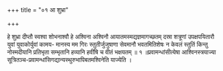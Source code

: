 +++
title = "०१ आ शुभ्रा"

+++

हे शुभ्रा दीप्तौ स्वश्वा शोभनाश्वौ हे अश्विना अश्विनौ आयातमस्मद्यज्ञमागच्छतम् दस्रा शत्रूणां उपक्षपयितारौ युवां युवाकोर्युवां कामय- मानस्य मम गिरः स्तुतीर्जुजुषाणा सेवमानौ भवतमितिशेषः न केवलं स्तुतिं किन्तु नोस्मदीयानि प्रतिभृता सम्भृतानि हव्यानि हवींषि च वीतं भक्षयतम् ॥ १ ॥प्रवामन्धांसीत्येषा आश्विनस्त्रयाज्या सूत्रितञ्च-प्रवामन्धांसिगद्यान्यस्थुरुभापिबतमश्विनेति याज्येति ।